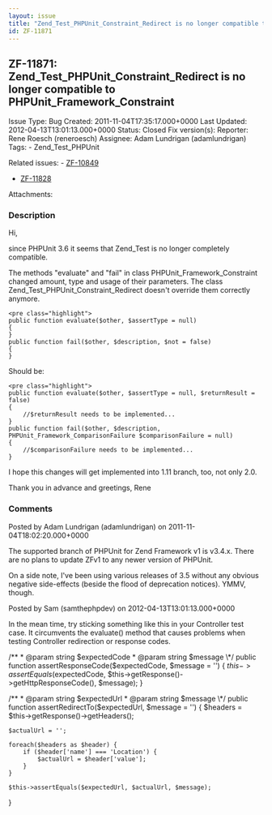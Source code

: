 ```yaml
---
layout: issue
title: "Zend_Test_PHPUnit_Constraint_Redirect is no longer compatible to PHPUnit_Framework_Constraint"
id: ZF-11871
---
```


ZF-11871: Zend\_Test\_PHPUnit\_Constraint\_Redirect is no longer compatible to PHPUnit\_Framework\_Constraint
-------------------------------------------------------------------------------------------------------------

 Issue Type: Bug Created: 2011-11-04T17:35:17.000+0000 Last Updated: 2012-04-13T13:01:13.000+0000 Status: Closed Fix version(s): 
 Reporter:  Rene Roesch (reneroesch)  Assignee:  Adam Lundrigan (adamlundrigan)  Tags: - Zend\_Test\_PHPUnit
 
 Related issues: - [ZF-10849](/issues/browse/ZF-10849)
- [ZF-11828](/issues/browse/ZF-11828)
 
 Attachments: 
### Description

Hi,

since PHPUnit 3.6 it seems that Zend\_Test is no longer completely compatible.

The methods "evaluate" and "fail" in class PHPUnit\_Framework\_Constraint changed amount, type and usage of their parameters. The class Zend\_Test\_PHPUnit\_Constraint\_Redirect doesn't override them correctly anymore.

 
    <pre class="highlight">
    public function evaluate($other, $assertType = null)
    {
    }
    public function fail($other, $description, $not = false)
    {
    }


Should be:

 
    <pre class="highlight">
    public function evaluate($other, $assertType = null, $returnResult = false)
    {
        //$returnResult needs to be implemented...
    }
    public function fail($other, $description, PHPUnit_Framework_ComparisonFailure $comparisonFailure = null)
    {
        //$comparisonFailure needs to be implemented...
    }


I hope this changes will get implemented into 1.11 branch, too, not only 2.0.

Thank you in advance and greetings, Rene

 

 

### Comments

Posted by Adam Lundrigan (adamlundrigan) on 2011-11-04T18:02:20.000+0000

The supported branch of PHPUnit for Zend Framework v1 is v3.4.x. There are no plans to update ZFv1 to any newer version of PHPUnit.

On a side note, I've been using various releases of 3.5 without any obvious negative side-effects (beside the flood of deprecation notices). YMMV, though.

 

 

Posted by Sam (samthephpdev) on 2012-04-13T13:01:13.000+0000

In the mean time, try sticking something like this in your Controller test case. It circumvents the evaluate() method that causes problems when testing Controller redirection or response codes.

/\*\* \* @param string $expectedCode \* @param string $message \*/ public function assertResponseCode($expectedCode, $message = '') { $this->assertEquals($expectedCode, $this->getResponse()->getHttpResponseCode(), $message); }

/\*\* \* @param string $expectedUrl \* @param string $message \*/ public function assertRedirectTo($expectedUrl, $message = '') { $headers = $this->getResponse()->getHeaders();

 
    $actualUrl = '';
    
    foreach($headers as $header) {
        if ($header['name'] === 'Location') {
            $actualUrl = $header['value'];
        }
    }
    
    $this->assertEquals($expectedUrl, $actualUrl, $message);


}

 

 